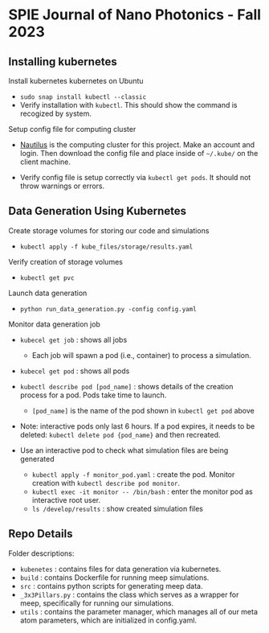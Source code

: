 # SPIE Journal of Nano Photonics - Fall 2023 

## Installing kubernetes 

Install kubernetes kubernetes on Ubuntu

- `sudo snap install kubectl --classic`
- Verify installation with `kubectl`. This should show the command is recogized by system.
  
Setup config file for computing cluster

- [Nautilus](https://portal.nrp-nautilus.io) is the computing cluster for this project. Make an account and login. Then download the config file and place inside of `~/.kube/` on the client machine.

- Verify config file is setup correctly via `kubectl get pods`. It should not throw warnings or errors.  

## Data Generation Using Kubernetes

Create storage volumes for storing our code and simulations
- `kubectl apply -f kube_files/storage/results.yaml`

Verify creation of storage volumes
- `kubectl get pvc`

Launch data generation 
- `python run_data_generation.py -config config.yaml`

Monitor data generation job
- `kubecel get job` : shows all jobs
  - Each job will spawn a pod (i.e., container) to process a simulation.
- `kubecel get pod` : shows all pods
- `kubectl describe pod [pod_name]` : shows details of the creation process for a pod. Pods take time to launch.
    - `[pod_name]` is the name of the pod shown in `kubectl get pod` above
- Note: interactive pods only last 6 hours. If a pod expires, it needs to be deleted: `kubectl delete pod {pod_name}` and then recreated.
  
- Use an interactive pod to check what simulation files are being generated
  - `kubectl apply -f monitor_pod.yaml` : create the pod. Monitor creation with `kubectl describe pod monitor`.
  - `kubectl exec -it monitor -- /bin/bash` : enter the monitor pod as interactive root user.
  - `ls /develop/results` : show created simulation files

## Repo Details

Folder descriptions:
- `kubenetes` : contains files for data generation via kubernetes.
- `build` : contains Dockerfile for running meep simulations.
- `src` : contains python scripts for generating meep data.
- `_3x3Pillars.py` : contains the class which serves as a wrapper for meep, specifically for running our simulations.
- `utils` : contains the parameter manager, which manages all of our meta atom parameters, which are initialized in config.yaml.
